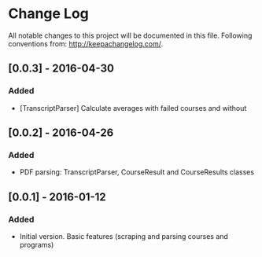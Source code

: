 # Change Log
All notable changes to this project will be documented in this file.
Following conventions from: http://keepachangelog.com/.

## [0.0.3] - 2016-04-30
### Added
- [TranscriptParser] Calculate averages with failed courses and without

## [0.0.2] - 2016-04-26
### Added
- PDF parsing: TranscriptParser, CourseResult and CourseResults classes

## [0.0.1] - 2016-01-12
### Added
- Initial version. Basic features (scraping and parsing courses and programs)
